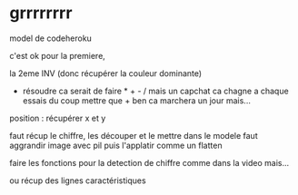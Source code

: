 # grrrrrrrr

model de codeheroku 

c'est ok pour la premiere,

la 2eme INV (donc récupérer la couleur dominante) 

 - résoudre ca serait de faire * + - / mais un capchat ca chagne a chaque essais du coup mettre que + ben ca marchera un jour mais...

position : récupérer x et y

faut récup le chiffre, les découper et le mettre dans le modele faut aggrandir image avec pil puis l'applatir comme un flatten



faire les fonctions pour la detection de chiffre comme dans la video mais...

ou récup des lignes caractéristiques
